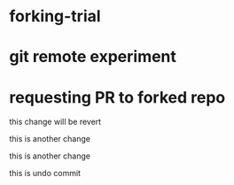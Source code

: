 # forking-trial

# git remote experiment

# requesting PR to forked repo


this change will be revert

this is another change

this is another change


this is undo commit